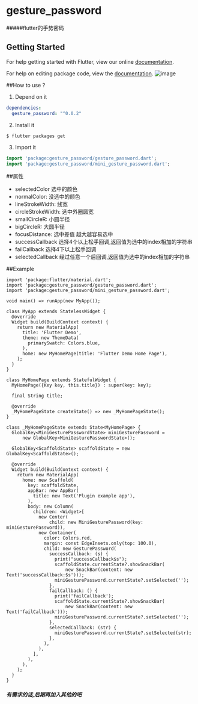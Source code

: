 # gesture_password

#####flutter的手势密码

## Getting Started

For help getting started with Flutter, view our online [documentation](https://flutter.io/).

For help on editing package code, view the [documentation](https://flutter.io/developing-packages/).
![image](https://github.com/zhangruiyu/flutter_gesture_password/blob/master/wow.gif)

##How to use ?

1. Depend on it
 
```yaml
dependencies:
  gesture_password: "^0.0.2"
```

2. Install it
 
```sh
$ flutter packages get
```

3. Import it

```dart
import 'package:gesture_password/gesture_password.dart';
import 'package:gesture_password/mini_gesture_password.dart';
```

##属性
* selectedColor 选中的颜色
* normalColor:  没选中的颜色
* lineStrokeWidth: 线宽
* circleStrokeWidth: 选中外圈圆宽
* smallCircleR: 小圆半径
* bigCircleR: 大圆半径
* focusDistance: 选中差值 越大越容易选中
* successCallback 选择4个以上松手回调,返回值为选中的index相加的字符串
* failCallback 选择4下以上松手回调
* selectedCallback 经过任意一个后回调,返回值为选中的index相加的字符串

##Example
```
import 'package:flutter/material.dart';
import 'package:gesture_password/gesture_password.dart';
import 'package:gesture_password/mini_gesture_password.dart';

void main() => runApp(new MyApp());

class MyApp extends StatelessWidget {
  @override
  Widget build(BuildContext context) {
    return new MaterialApp(
      title: 'Flutter Demo',
      theme: new ThemeData(
        primarySwatch: Colors.blue,
      ),
      home: new MyHomePage(title: 'Flutter Demo Home Page'),
    );
  }
}

class MyHomePage extends StatefulWidget {
  MyHomePage({Key key, this.title}) : super(key: key);

  final String title;

  @override
  _MyHomePageState createState() => new _MyHomePageState();
}

class _MyHomePageState extends State<MyHomePage> {
  GlobalKey<MiniGesturePasswordState> miniGesturePassword =
      new GlobalKey<MiniGesturePasswordState>();

  GlobalKey<ScaffoldState> scaffoldState = new GlobalKey<ScaffoldState>();

  @override
  Widget build(BuildContext context) {
    return new MaterialApp(
      home: new Scaffold(
        key: scaffoldState,
        appBar: new AppBar(
          title: new Text('Plugin example app'),
        ),
        body: new Column(
          children: <Widget>[
            new Center(
                child: new MiniGesturePassword(key: miniGesturePassword)),
            new Container(
              color: Colors.red,
              margin: const EdgeInsets.only(top: 100.0),
              child: new GesturePassword(
                successCallback: (s) {
                  print("successCallback$s");
                  scaffoldState.currentState?.showSnackBar(
                      new SnackBar(content: new Text('successCallback:$s')));
                  miniGesturePassword.currentState?.setSelected('');
                },
                failCallback: () {
                  print('failCallback');
                  scaffoldState.currentState?.showSnackBar(
                      new SnackBar(content: new Text('failCallback')));
                  miniGesturePassword.currentState?.setSelected('');
                },
                selectedCallback: (str) {
                  miniGesturePassword.currentState?.setSelected(str);
                },
              ),
            ),
          ],
        ),
      ),
    );
  }
}
```

##### 有需求的话,后期再加入其他的吧